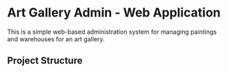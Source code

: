 

# Art Gallery Admin - Web Application

This is a simple web-based administration system for managing paintings and warehouses for an art gallery.

## Project Structure

